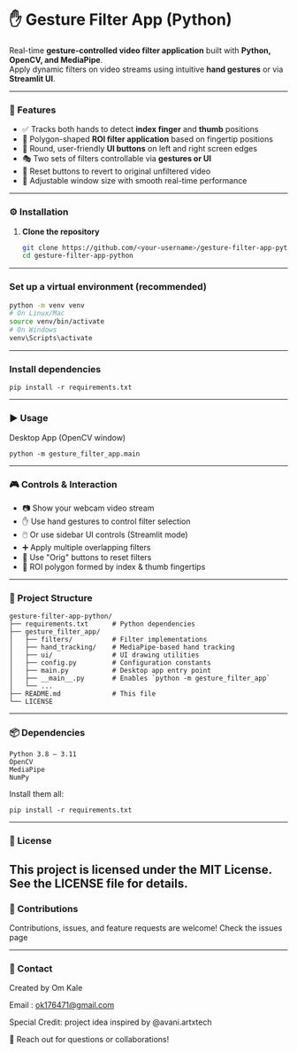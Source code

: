 # ✋ Gesture Filter App (Python)

Real-time **gesture-controlled video filter application** built with **Python, OpenCV, and MediaPipe**.  
Apply dynamic filters on video streams using intuitive **hand gestures** or via **Streamlit UI**.

---

### 🚀 Features

- ✅ Tracks both hands to detect **index finger** and **thumb** positions  
- 🎨 Polygon-shaped **ROI filter application** based on fingertip positions  
- 🔘 Round, user-friendly **UI buttons** on left and right screen edges  
- 🎭 Two sets of filters controllable via **gestures or UI**  
- 🔄 Reset buttons to revert to original unfiltered video  
- 📏 Adjustable window size with smooth real-time performance  

---

### ⚙️ Installation

1. **Clone the repository**
   ```bash
   git clone https://github.com/<your-username>/gesture-filter-app-python.git
   cd gesture-filter-app-python

---

### Set up a virtual environment (recommended)
```bash
python -m venv venv
# On Linux/Mac
source venv/bin/activate
# On Windows
venv\Scripts\activate
```
---

### Install dependencies
```
pip install -r requirements.txt
```
---

### ▶️ Usage
Desktop App (OpenCV window)
```
python -m gesture_filter_app.main
```
---

### 🎮 Controls & Interaction

- 📷 Show your webcam video stream
- ✋ Use hand gestures to control filter selection
- 🖱️ Or use sidebar UI controls (Streamlit mode)
- ➕ Apply multiple overlapping filters
- 🔄 Use "Orig" buttons to reset filters
- 🔺 ROI polygon formed by index & thumb fingertips

---

### 📂 Project Structure
```
gesture-filter-app-python/
├── requirements.txt      # Python dependencies
├── gesture_filter_app/
│   ├── filters/          # Filter implementations
│   ├── hand_tracking/    # MediaPipe-based hand tracking
│   ├── ui/               # UI drawing utilities
│   ├── config.py         # Configuration constants
│   ├── main.py           # Desktop app entry point
│   ├── __main__.py       # Enables `python -m gesture_filter_app`
│   └── ...
├── README.md             # This file
└── LICENSE
```
---

### 📦 Dependencies
```
Python 3.8 – 3.11
OpenCV
MediaPipe
NumPy
```

Install them all:
```
pip install -r requirements.txt
```
---

### 📜 License

This project is licensed under the MIT License.
See the LICENSE
 file for details.
---

### 🤝 Contributions

Contributions, issues, and feature requests are welcome!
Check the issues page

---

### 👤 Contact

Created by Om Kale

Email : ok176471@gmail.com

Special Credit: project idea inspired by @avani.artxtech

💌 Reach out for questions or collaborations!
